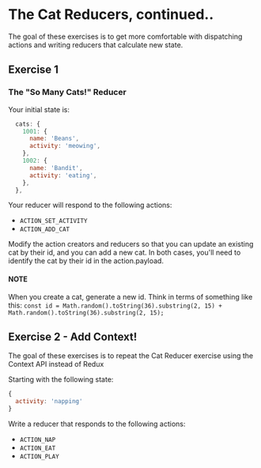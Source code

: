 # The Cat Reducers, continued..

The goal of these exercises is to get more comfortable with dispatching actions and writing reducers that calculate new state.

## Exercise 1

### The "So Many Cats!" Reducer

Your initial state is:

```js
  cats: {
    1001: {
      name: 'Beans',
      activity: 'meowing',
    },
    1002: {
      name: 'Bandit',
      activity: 'eating',
    },
  },
```

Your reducer will respond to the following actions:

* `ACTION_SET_ACTIVITY`
* `ACTION_ADD_CAT`

Modify the action creators and reducers so that you can update an existing cat by their id, and you can add a new cat. In both cases, you'll need to identify the cat by their id in the action.payload.

#### NOTE

When you create a cat, generate a new id. Think in terms of something like this:
`const id = Math.random().toString(36).substring(2, 15) + Math.random().toString(36).substring(2, 15);`

## Exercise 2 - Add Context!

The goal of these exercises is to repeat the Cat Reducer exercise using the Context API instead of Redux

Starting with the following state:

```js
{
  activity: 'napping'
}
```

Write a reducer that responds to the following actions:

* `ACTION_NAP`
* `ACTION_EAT`
* `ACTION_PLAY`

